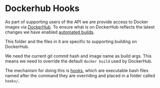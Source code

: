 # Dockerhub Hooks

As part of supporting users of the API we are provide access to Docker images via [DockerHub](https://hub.docker.com/repository/docker/environmentagency/sroc-charging-module-api). To ensure what is on DockerHub reflects the latest changes we have enabled [automated builds](https://docs.docker.com/docker-hub/builds/).

This folder and the files in it are specific to supporting building on DockerHub.

We need the current git commit hash and image name as build args. This means  we need to override the default `docker build` used by DockerHub.

The mechanism for doing this is [hooks](https://docs.docker.com/docker-hub/builds/advanced/#override-build-test-or-push-commands), which are executable bash files named after the command they are overriding and placed in a folder called `hooks/`.
